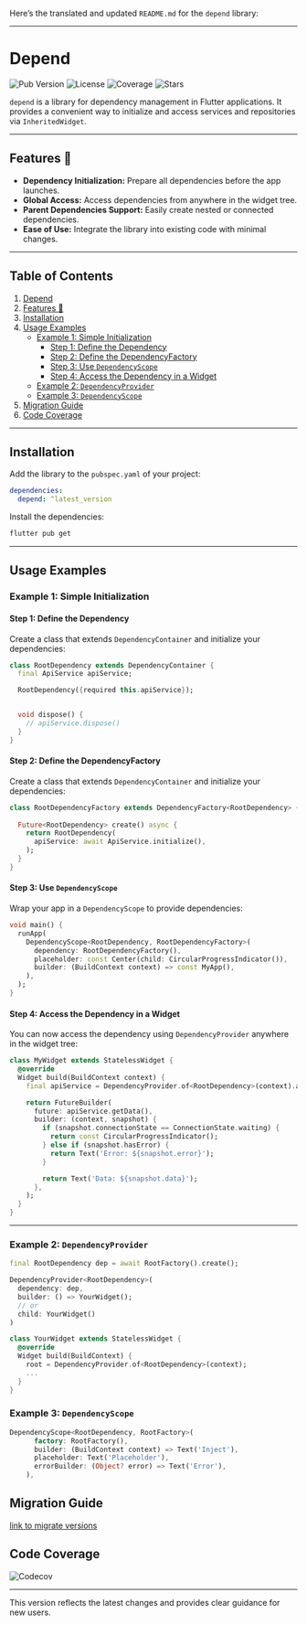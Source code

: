 Here’s the translated and updated `README.md` for the `depend` library:

---

# Depend

![Pub Version](https://img.shields.io/pub/v/depend)
![License](https://img.shields.io/github/license/AlexHCJP/depend)
![Coverage](https://img.shields.io/codecov/c/github/contributors-company/depend)
![Stars](https://img.shields.io/github/stars/AlexHCJP/depend)

`depend` is a library for dependency management in Flutter applications. It provides a convenient way to initialize and access services and repositories via `InheritedWidget`.

---

## Features 🚀

- **Dependency Initialization:** Prepare all dependencies before the app launches.
- **Global Access:** Access dependencies from anywhere in the widget tree.
- **Parent Dependencies Support:** Easily create nested or connected dependencies.
- **Ease of Use:** Integrate the library into existing code with minimal changes.

---

## Table of Contents

1. [Depend](#depend)
2. [Features 🚀](#features-)
3. [Installation](#installation)
4. [Usage Examples](#usage-examples)
    - [Example 1: Simple Initialization](#example-1-simple-initialization)
        - [Step 1: Define the Dependency](#step-1-define-the-dependency)
        - [Step 2: Define the DependencyFactory](#step-2-define-the-dependencyfactory)
        - [Step 3: Use `DependencyScope`](#step-3-use-dependencyscope)
        - [Step 4: Access the Dependency in a Widget](#step-4-access-the-dependency-in-a-widget)
    - [Example 2: `DependencyProvider`](#example-2-dependencyprovider)
    - [Example 3: `DependencyScope`](#example-3-dependencyscope)
5. [Migration Guide](#migration-guide)
6. [Code Coverage](#code-coverage)

---

## Installation

Add the library to the `pubspec.yaml` of your project:

```yaml
dependencies:
  depend: ^latest_version
```

Install the dependencies:

```bash
flutter pub get
```

---

## Usage Examples

### Example 1: Simple Initialization

#### Step 1: Define the Dependency

Create a class that extends `DependencyContainer` and initialize your dependencies:

```dart
class RootDependency extends DependencyContainer {
  final ApiService apiService;

  RootDependency({required this.apiService});


  void dispose() {
    // apiService.dispose()
  }
}
```


#### Step 2: Define the DependencyFactory

Create a class that extends `DependencyContainer` and initialize your dependencies:

```dart
class RootDependencyFactory extends DependencyFactory<RootDependency> {
  
  Future<RootDependency> create() async {
    return RootDependency(
      apiService: await ApiService.initialize(),
    );
  }
}
```

#### Step 3: Use `DependencyScope`

Wrap your app in a `DependencyScope` to provide dependencies:

```dart
void main() {
  runApp(
    DependencyScope<RootDependency, RootDependencyFactory>(
      dependency: RootDependencyFactory(),
      placeholder: const Center(child: CircularProgressIndicator()),
      builder: (BuildContext context) => const MyApp(),
    ),
  );
}
```

#### Step 4: Access the Dependency in a Widget

You can now access the dependency using `DependencyProvider` anywhere in the widget tree:

```dart
class MyWidget extends StatelessWidget {
  @override
  Widget build(BuildContext context) {
    final apiService = DependencyProvider.of<RootDependency>(context).apiService;

    return FutureBuilder(
      future: apiService.getData(),
      builder: (context, snapshot) {
        if (snapshot.connectionState == ConnectionState.waiting) {
          return const CircularProgressIndicator();
        } else if (snapshot.hasError) {
          return Text('Error: ${snapshot.error}');
        }

        return Text('Data: ${snapshot.data}');
      },
    );
  }
}
```

---

### Example 2: `DependencyProvider`

```dart
final RootDependency dep = await RootFactory().create();

DependencyProvider<RootDependency>(
  dependency: dep,
  builder: () => YourWidget();
  // or
  child: YourWidget()
)

class YourWidget extends StatelessWidget {
  @override
  Widget build(BuildContext) {
    root = DependencyProvider.of<RootDependency>(context);
    ...
  }
}
```

### Example 3: `DependencyScope`

```dart
DependencyScope<RootDependency, RootFactory>(
      factory: RootFactory(),
      builder: (BuildContext context) => Text('Inject'),
      placeholder: Text('Placeholder'),
      errorBuilder: (Object? error) => Text('Error'),
    ),
```



## Migration Guide

[link to migrate versions](MIGRATION.md)



## Code Coverage

![Codecov](https://codecov.io/gh/contributors-company/depend/graphs/sunburst.svg?token=DITZJ9E9OM)

---

This version reflects the latest changes and provides clear guidance for new users.